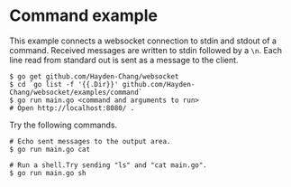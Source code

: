 # Command example

This example connects a websocket connection to stdin and stdout of a command.
Received messages are written to stdin followed by a `\n`. Each line read from
standard out is sent as a message to the client.

    $ go get github.com/Hayden-Chang/websocket
    $ cd `go list -f '{{.Dir}}' github.com/Hayden-Chang/websocket/examples/command`
    $ go run main.go <command and arguments to run>
    # Open http://localhost:8080/ .

Try the following commands.

    # Echo sent messages to the output area.
    $ go run main.go cat

    # Run a shell.Try sending "ls" and "cat main.go".
    $ go run main.go sh

